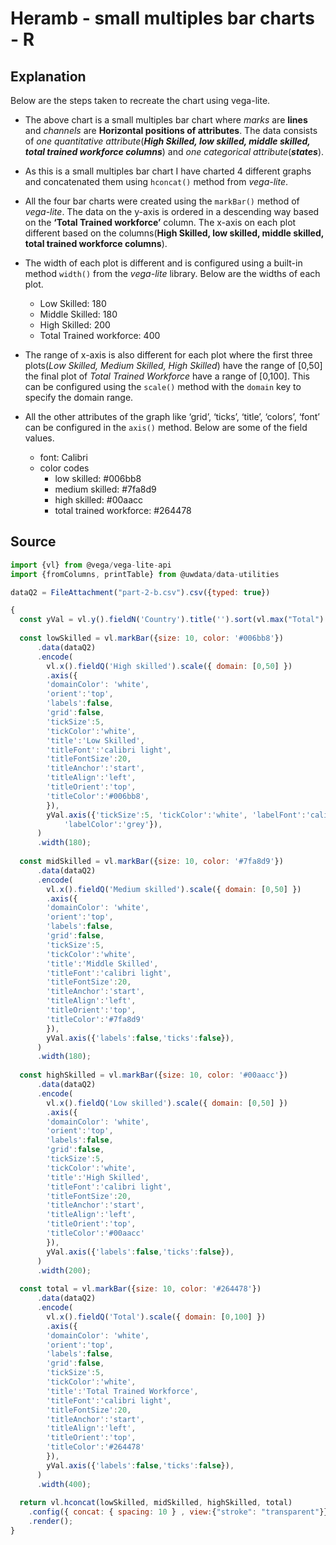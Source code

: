 # Heramb -  small multiples bar charts - R

## Explanation

Below are the steps taken to recreate the chart using vega-lite.

  - The above chart is a small multiples bar chart where *marks* are
    **lines** and *channels* are **Horizontal positions of attributes**.
    The data consists of *one quantitative attribute*(***High Skilled,
    low skilled, middle skilled, total trained workforce columns***) and
    *one categorical attribute*(***states***).

  - As this is a small multiples bar chart I have charted 4 different
    graphs and concatenated them using `hconcat()` method from
    *vega-lite*.

  - All the four bar charts were created using the `markBar()` method of
    *vega-lite*. The data on the y-axis is ordered in a descending way
    based on the **‘Total Trained workforce’** column. The x-axis on
    each plot different based on the columns(**High Skilled, low
    skilled, middle skilled, total trained workforce columns**).

  - The width of each plot is different and is configured using a
    built-in method `width()` from the *vega-lite* library. Below are
    the widths of each plot.
    
      - Low Skilled: 180
      - Middle Skilled: 180
      - High Skilled: 200
      - Total Trained workforce: 400

  - The range of x-axis is also different for each plot where the first
    three plots(*Low Skilled, Medium Skilled, High Skilled*) have the
    range of \[0,50\] the final plot of *Total Trained Workforce* have a
    range of \[0,100\]. This can be configured using the `scale()`
    method with the `domain` key to specify the domain range.

  - All the other attributes of the graph like ‘grid’, ‘ticks’, ‘title’,
    ‘colors’, ‘font’ can be configured in the `axis()` method. Below are
    some of the field values.
    
      - font: Calibri
      - color codes
          - low skilled: \#006bb8
          - medium skilled: \#7fa8d9
          - high skilled: \#00aacc
          - total trained workforce: \#264478

## Source

```javascript
import {vl} from @vega/vega-lite-api
import {fromColumns, printTable} from @uwdata/data-utilities

dataQ2 = FileAttachment("part-2-b.csv").csv({typed: true})

{
  const yVal = vl.y().fieldN('Country').title('').sort(vl.max("Total").order("descending"));
  
  const lowSkilled = vl.markBar({size: 10, color: '#006bb8'})
      .data(dataQ2)
      .encode(
        vl.x().fieldQ('High skilled').scale({ domain: [0,50] })
        .axis({
        'domainColor': 'white',
        'orient':'top',
        'labels':false,
        'grid':false,
        'tickSize':5, 
        'tickColor':'white',
        'title':'Low Skilled',
        'titleFont':'calibri light',
        'titleFontSize':20,
        'titleAnchor':'start',
        'titleAlign':'left',
        'titleOrient':'top',
        'titleColor':'#006bb8',
        }),
        yVal.axis({'tickSize':5, 'tickColor':'white', 'labelFont':'calibri','labelFontSize':12,
            'labelColor':'grey'}),
      )
      .width(180);
      
  const midSkilled = vl.markBar({size: 10, color: '#7fa8d9'})
      .data(dataQ2)
      .encode(
        vl.x().fieldQ('Medium skilled').scale({ domain: [0,50] })
        .axis({
        'domainColor': 'white',
        'orient':'top',
        'labels':false,
        'grid':false,
        'tickSize':5, 
        'tickColor':'white',
        'title':'Middle Skilled',
        'titleFont':'calibri light',
        'titleFontSize':20,
        'titleAnchor':'start',
        'titleAlign':'left',
        'titleOrient':'top',
        'titleColor':'#7fa8d9'
        }),
        yVal.axis({'labels':false,'ticks':false}),
      )
      .width(180);
      
  const highSkilled = vl.markBar({size: 10, color: '#00aacc'})
      .data(dataQ2)
      .encode(
        vl.x().fieldQ('Low skilled').scale({ domain: [0,50] })
        .axis({
        'domainColor': 'white',
        'orient':'top',
        'labels':false,
        'grid':false,
        'tickSize':5, 
        'tickColor':'white',
        'title':'High Skilled',
        'titleFont':'calibri light',
        'titleFontSize':20,
        'titleAnchor':'start',
        'titleAlign':'left',
        'titleOrient':'top',
        'titleColor':'#00aacc'
        }),
        yVal.axis({'labels':false,'ticks':false}),
      )
      .width(200);
      
  const total = vl.markBar({size: 10, color: '#264478'})
      .data(dataQ2)
      .encode(
        vl.x().fieldQ('Total').scale({ domain: [0,100] })
        .axis({
        'domainColor': 'white',
        'orient':'top',
        'labels':false,
        'grid':false,
        'tickSize':5, 
        'tickColor':'white',
        'title':'Total Trained Workforce',
        'titleFont':'calibri light',
        'titleFontSize':20,
        'titleAnchor':'start',
        'titleAlign':'left',
        'titleOrient':'top',
        'titleColor':'#264478'
        }),
        yVal.axis({'labels':false,'ticks':false}),
      )
      .width(400);
      
  return vl.hconcat(lowSkilled, midSkilled, highSkilled, total)
    .config({ concat: { spacing: 10 } , view:{"stroke": "transparent"}})
    .render();
}
```
